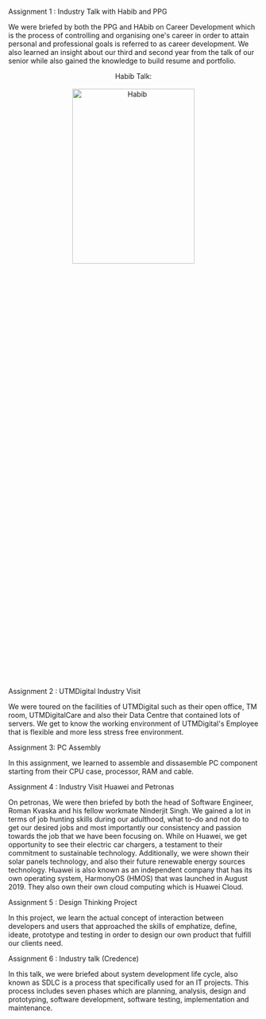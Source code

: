 Assignment 1 : Industry Talk with Habib and PPG

We were briefed by both the PPG and HAbib on Career Development which is the process of controlling and organising one's career in order to attain personal and professional goals is
referred to as career development. We also learned an insight about our third and second year from the talk of our senior while also gained the knowledge to build resume and portfolio.


<p align="center">
Habib Talk: <br/><br />
<img src="[https://i.imgur.com/sheysTI.jpg](https://i.imgur.com/X2A07Ut.jpg)" height="30%" width="70%" alt="Habib"/>
<br />
<br />


Assignment 2 : UTMDigital Industry Visit

We were toured on the facilities of UTMDigital such as their open office, TM room, UTMDigitalCare and also their Data Centre that contained lots of servers. We get to know the working environment of UTMDigital's Employee that is flexible and more less stress free environment.

Assignment 3: PC Assembly

In this assignment, we learned to assemble and dissasemble PC component starting from their CPU case, processor, RAM and cable.

Assignment 4 : Industry Visit Huawei and Petronas

On petronas, We were then briefed by both the head of Software Engineer, Roman Kvaska and his  fellow workmate Ninderjit Singh. We gained a lot in terms of job hunting skills during our adulthood, what to-do and not do to get our desired jobs and most importantly our consistency and passion towards the job that we have been focusing on. While on Huawei, we get opportunity to see their electric car chargers, a testament to their commitment to sustainable technology. Additionally, we were shown their solar panels technology,  and also their future renewable energy sources technology. Huawei is also known as an independent company that has its own operating system, HarmonyOS (HMOS) that was launched in August 2019. They also own their own cloud computing which is Huawei Cloud.

Assignment 5 : Design Thinking Project

In this project, we learn the actual concept of interaction between developers and users that approached the skills of emphatize, define, ideate, prototype and testing in order to design our own product that fulfill our clients need.

Assignment 6 : Industry talk (Credence)

In this talk, we were briefed about system development life cycle, also known as SDLC is a process that specifically used for an IT projects. This process includes seven phases which are planning, analysis, design and prototyping, software development, software testing, implementation and maintenance.





